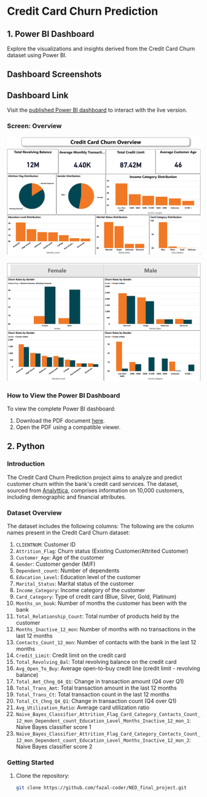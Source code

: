 # Credit Card Churn Prediction

## 1. Power BI Dashboard

Explore the visualizations and insights derived from the Credit Card Churn dataset using Power BI.

## Dashboard Screenshots

## Dashboard Link

Visit the [published Power BI dashboard](https://app.powerbi.com/links/q40DMSCHhS?ctid=cc9971dc-be22-40f0-9825-3f01fb8995d2&pbi_source=linkShare) to interact with the live version.

### Screen: Overview

![Overview](images/final_bi_last_page-0001.jpg)

![Overview](images/final_bi_last_page-0002.jpg)

### How to View the Power BI Dashboard

To view the complete Power BI dashboard:

1. Download the PDF document [here](images/final_bi_last.pdf).
2. Open the PDF using a compatible viewer.

## 2. Python

### Introduction

The Credit Card Churn Prediction project aims to analyze and predict customer churn within the bank's credit card services. The dataset, sourced from [Analyttica](https://leaps.analyttica.com/home), comprises information on 10,000 customers, including demographic and financial attributes.

### Dataset Overview

The dataset includes the following columns:
The following are the column names present in the Credit Card Churn dataset:

1. `CLIENTNUM`: Customer ID
2. `Attrition_Flag`: Churn status (Existing Customer/Attrited Customer)
3. `Customer_Age`: Age of the customer
4. `Gender`: Customer gender (M/F)
5. `Dependent_count`: Number of dependents
6. `Education_Level`: Education level of the customer
7. `Marital_Status`: Marital status of the customer
8. `Income_Category`: Income category of the customer
9. `Card_Category`: Type of credit card (Blue, Silver, Gold, Platinum)
10. `Months_on_book`: Number of months the customer has been with the bank
11. `Total_Relationship_Count`: Total number of products held by the customer
12. `Months_Inactive_12_mon`: Number of months with no transactions in the last 12 months
13. `Contacts_Count_12_mon`: Number of contacts with the bank in the last 12 months
14. `Credit_Limit`: Credit limit on the credit card
15. `Total_Revolving_Bal`: Total revolving balance on the credit card
16. `Avg_Open_To_Buy`: Average open-to-buy credit line (credit limit - revolving balance)
17. `Total_Amt_Chng_Q4_Q1`: Change in transaction amount (Q4 over Q1)
18. `Total_Trans_Amt`: Total transaction amount in the last 12 months
19. `Total_Trans_Ct`: Total transaction count in the last 12 months
20. `Total_Ct_Chng_Q4_Q1`: Change in transaction count (Q4 over Q1)
21. `Avg_Utilization_Ratio`: Average card utilization ratio
22. `Naive_Bayes_Classifier_Attrition_Flag_Card_Category_Contacts_Count_12_mon_Dependent_count_Education_Level_Months_Inactive_12_mon_1`: Naive Bayes classifier score 1
23. `Naive_Bayes_Classifier_Attrition_Flag_Card_Category_Contacts_Count_12_mon_Dependent_count_Education_Level_Months_Inactive_12_mon_2`: Naive Bayes classifier score 2


### Getting Started

1. Clone the repository:

   ```bash
   git clone https://github.com/fazal-coder/NED_final_project.git
   ```
